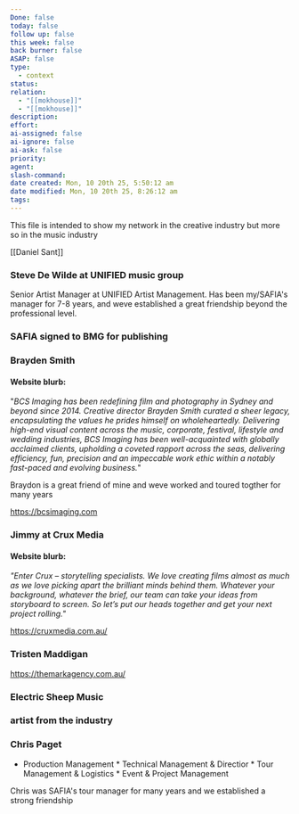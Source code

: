 ```yaml
---
Done: false
today: false
follow up: false
this week: false
back burner: false
ASAP: false
type:
  - context
status:
relation:
  - "[[mokhouse]]"
  - "[[mokhouse]]"
description:
effort:
ai-assigned: false
ai-ignore: false
ai-ask: false
priority:
agent:
slash-command:
date created: Mon, 10 20th 25, 5:50:12 am
date modified: Mon, 10 20th 25, 8:26:12 am
tags:
---
```

This file is intended to show my network in the creative industry but more so in the music industry

[[Daniel Sant]]


### Steve De Wilde at UNIFIED music group

Senior Artist Manager at UNIFIED Artist Management. Has been my/SAFIA's manager for 7-8 years, and weve established a great friendship beyond the professional level.


### SAFIA signed to BMG for publishing


### Brayden Smith

#### Website blurb:

"*BCS Imaging has been redefining film and photography in Sydney and beyond since 2014. Creative director Brayden Smith curated a sheer legacy, encapsulating the values he prides himself on wholeheartedly. Delivering high-end visual content across the music, corporate, festival, lifestyle and wedding industries, BCS Imaging has been well-acquainted with globally acclaimed clients, upholding a coveted rapport across the seas, delivering efficiency, fun, precision and an impeccable work ethic within a notably fast-paced and evolving business.*"

Braydon is a great friend of mine and weve worked and toured togther for many years

https://bcsimaging.com

### Jimmy at Crux Media

#### Website blurb:

*"Enter Crux – storytelling specialists. We love creating films almost as much as we love picking apart the brilliant minds behind them. Whatever your background, whatever the brief, our team can take your ideas from storyboard to screen. So let’s put our heads together and get your next project rolling."*

https://cruxmedia.com.au/
### Tristen Maddigan

https://themarkagency.com.au/
### Electric Sheep Music


### artist from the industry



### Chris Paget
* Production Management * Technical Management & Directior * Tour Management & Logistics * Event & Project Management

Chris was SAFIA's tour manager for many years and we established a strong friendship
